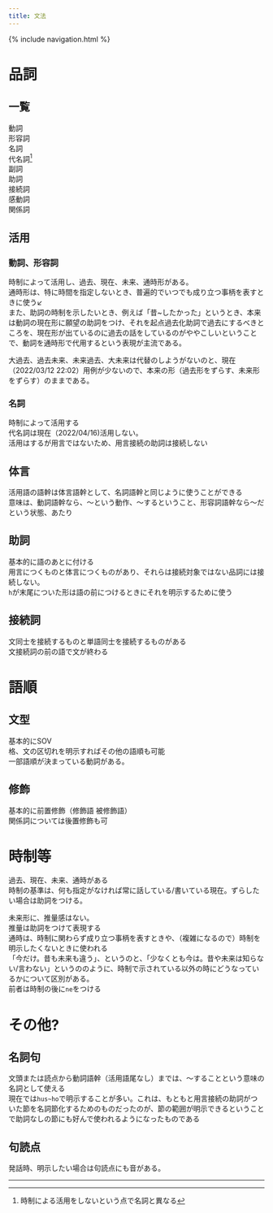 ```yaml
---
title: 文法
---
```

{% include navigation.html %}

# 品詞  
## 一覧  
動詞  
形容詞  
名詞  
代名詞[^pronoun]  
副詞  
助詞  
接続詞  
感動詞  
関係詞  
## 活用  
### 動詞、形容詞  
<!--TODO type="CHANGE",title="時制助詞？": 今は、母音が変わる活用をするとしているが、これを、子音の語尾に母音の助詞が後置されていると見ることもできるかもしれない。ただ、助詞なしの形がないので、ちょっと無理があるような気もするが-->  
時制によって活用し、過去、現在、未来、通時形がある。  
通時形は、特に時間を指定しないとき、普遍的でいつでも成り立つ事柄を表すときに使う↙  
また、助詞の時制を示したいとき、例えば「昔~したかった」というとき、本来は動詞の現在形に願望の助詞をつけ、それを起点過去化助詞で過去にするべきところを、現在形が出ているのに過去の話をしているのがややこしいということで、動詞を通時形で代用するという表現が主流である。  
<!--NOTE: これは、｢仮時制｣とでも言うべきか？英語の仮主語itみたいに、とりあえずなにかおいておかないといけないのでおいておいて、後で実際の時制が明示される、というような。-->  
大過去、過去未来、未来過去、大未来は代替のしようがないのと、現在（2022/03/12 22:02）用例が少ないので、本来の形（過去形をずらす、未来形をずらす）のままである。  
### 名詞  
時制によって活用する  
代名詞は現在（2022/04/16)活用しない。  
活用はするが用言ではないため、用言接続の助詞は接続しない  
## 体言  
活用語の語幹は体言語幹として、名詞語幹と同じように使うことができる  
意味は、動詞語幹なら、〜という動作、〜するということ、形容詞語幹なら〜だという状態、あたり  
## 助詞  
基本的に語のあとに付ける  
用言につくものと体言につくものがあり、それらは接続対象ではない品詞には接続しない。  
`h`が末尾についた形は語の前につけるときにそれを明示するために使う  
## 接続詞  
文同士を接続するものと単語同士を接続するものがある  
文接続詞の前の語で文が終わる  
# 語順  
## 文型  
基本的にSOV  
格、文の区切れを明示すればその他の語順も可能  
一部語順が決まっている動詞がある。  
## 修飾  
基本的に前置修飾（修飾語 被修飾語）  
関係詞については後置修飾も可  
# 時制等  
過去、現在、未来、通時がある  
時制の基準は、何も指定がなければ常に話している/書いている現在。ずらしたい場合は助詞をつける。  
<!--TODO tag="NEW_FEATURE",title="相対時制的な表現": 今はすべて絶対時制だが、相対時制的な表現もできると、例えば`sus`節内での通時形などがその表現に移行できて、あいまいな（時制にかかわらなくない）通時形が減らせるのでは-->  
未来形に、推量感はない。  
推量は助詞をつけて表現する  
通時は、時制に関わらず成り立つ事柄を表すときや、（複雑になるので）時制を明示したくないときに使われる  
「今だけ。昔も未来も違う」、というのと、「少なくとも今は。昔や未来は知らない/言わない」というののように、時制で示されている以外の時にどうなっているかについて区別がある。  
前者は時制の後に`ne`をつける  
# その他?  
## 名詞句  
文頭または読点から動詞語幹（活用語尾なし）までは、〜することという意味の名詞として使える  
現在では`hus~ho`で明示することが多い。これは、もともと用言接続の助詞がついた節を名詞節化するためのものだったのが、節の範囲が明示できるということで助詞なしの節にも好んで使われるようになったものである  
## 句読点  
発話時、明示したい場合は句読点にも音がある。  

---

[^pronoun]: 時制による活用をしないという点で名詞と異なる
